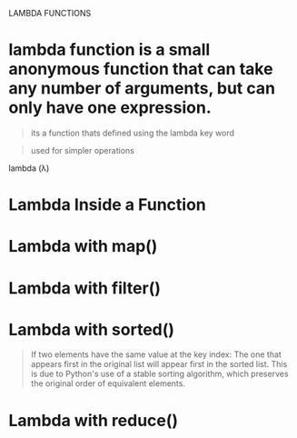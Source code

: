 LAMBDA FUNCTIONS

# lambda function is a small anonymous function that can take any number of arguments, but can only have one expression. 

>its a function thats defined using the lambda key word

>used for simpler operations

lambda (λ)

 # Lambda Inside a Function
 # Lambda with map()
 # Lambda with filter()
 # Lambda with sorted()
  >If two elements have the same value at the key index: The one that appears first in the original list will appear first in the sorted list. This is due to Python's use of a stable sorting algorithm, which preserves the original order of equivalent elements.
 # Lambda with reduce()


